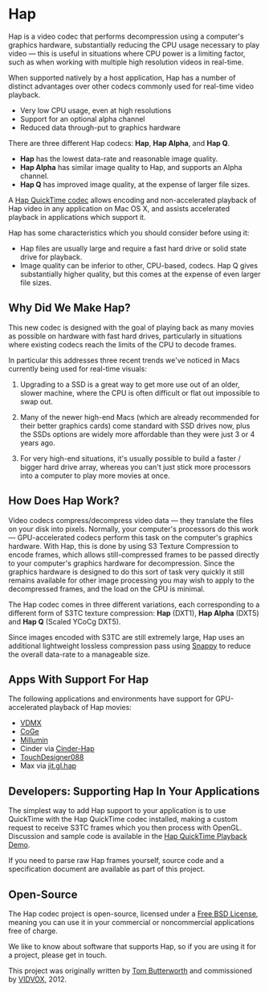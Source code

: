 Hap
====

Hap is a video codec that performs decompression using a computer's graphics hardware, substantially reducing the CPU usage necessary to play video — this is useful in situations where CPU power is a limiting factor, such as when working with multiple high resolution videos in real-time.

When supported natively by a host application, Hap has a number of distinct advantages over other codecs commonly used for real-time video playback.

- Very low CPU usage, even at high resolutions
- Support for an optional alpha channel
- Reduced data through-put to graphics hardware

There are three different Hap codecs: **Hap**, **Hap Alpha**, and **Hap Q**.

- **Hap** has the lowest data-rate and reasonable image quality.
- **Hap Alpha** has similar image quality to Hap, and supports an Alpha channel.
- **Hap Q** has improved image quality, at the expense of larger file sizes.

A [Hap QuickTime codec](http://github.com/vidvox/hap-qt-codec/) allows encoding and non-accelerated playback of Hap video in any application on Mac OS X, and assists accelerated playback in applications which support it.

Hap has some characteristics which you should consider before using it:

- Hap files are usually large and require a fast hard drive or solid state drive for playback.
- Image quality can be inferior to other, CPU-based, codecs. Hap Q gives substantially higher quality, but this comes at the expense of even larger file sizes.

Why Did We Make Hap?
---

This new codec is designed with the goal of playing back as many movies as possible on hardware with fast hard drives, particularly in situations where existing codecs reach the limits of the CPU to decode frames.

In particular this addresses three recent trends we've noticed in Macs currently being used for real-time visuals:

1. Upgrading to a SSD is a great way to get more use out of an older, slower machine, where the CPU is often difficult or flat out impossible to swap out.

2. Many of the newer high-end Macs (which are already recommended for their better graphics cards) come standard with SSD drives now, plus the SSDs options are widely more affordable than they were just 3 or 4 years ago.

3. For very high-end situations, it's usually possible to build a faster / bigger hard drive array, whereas you can't just stick more processors into a computer to play more movies at once.

How Does Hap Work?
----

Video codecs compress/decompress video data — they translate the files on your disk into pixels. Normally, your computer's processors do this work — GPU-accelerated codecs perform this task on the computer's graphics hardware. With Hap, this is done by using S3 Texture Compression to encode frames, which allows still-compressed frames to be passed directly to your computer's graphics hardware for decompression. Since the graphics hardware is designed to do this sort of task very quickly it still remains available for other image processing you may wish to apply to the decompressed frames, and the load on the CPU is minimal.

The Hap codec comes in three different variations, each corresponding to a different form of S3TC texture compression: 
**Hap** (DXT1), **Hap Alpha** (DXT5) and **Hap Q** (Scaled YCoCg DXT5).

Since images encoded with S3TC are still extremely large, Hap uses an additional lightweight lossless compression pass using [Snappy](http://code.google.com/p/snappy/) to reduce the overall data-rate to a manageable size.

Apps With Support For Hap
----

The following applications and environments have support for GPU-accelerated playback of Hap movies:

- [VDMX](http://www.vidvox.net)
- [CoGe](http://cogevj.hu)
- [Millumin](http://www.millumin.com)
- Cinder via [Cinder-Hap](http://github.com/rsodre/Cinder-Hap)
- [TouchDesigner088](http://www.derivative.ca)
- Max via [jit.gl.hap](http://cycling74.com/toolbox/jit-gl-hap/)

Developers: Supporting Hap In Your Applications
----

The simplest way to add Hap support to your application is to use QuickTime with the Hap QuickTime codec installed, making a custom request to receive S3TC frames which you then process with OpenGL. Discussion and sample code is available in the [Hap QuickTime Playback Demo](https://github.com/vidvox/hap-quicktime-playback-demo).

If you need to parse raw Hap frames yourself, source code and a specification document are available as part of this project.

Open-Source
----

The Hap codec project is open-source, licensed under a [Free BSD License](https://github.com/vidvox/hap/blob/master/LICENSE), meaning you can use it in your commercial or noncommercial applications free of charge.

We like to know about software that supports Hap, so if you are using it for a project, please get in touch.

This project was originally written by [Tom Butterworth](http://kriss.cx/tom/) and commissioned by [VIDVOX](http://www.vidvox.net), 2012.
